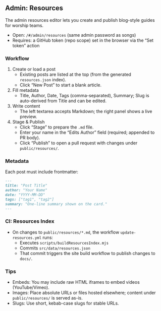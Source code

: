 ## Admin: Resources

The admin resources editor lets you create and publish blog-style guides for worship teams.

- Open: `/#/admin/resources` (same admin password as songs)
- Requires: a GitHub token (repo scope) set in the browser via the “Set token” action

### Workflow

1. Create or load a post
   - Existing posts are listed at the top (from the generated `resources.json` index).
   - Click “New Post” to start a blank article.
2. Fill metadata
   - Title, Author, Date, Tags (comma-separated), Summary; Slug is auto-derived from Title and can be edited.
3. Write content
   - The left textarea accepts Markdown; the right panel shows a live preview.
4. Stage & Publish
   - Click “Stage” to prepare the `.md` file.
   - Enter your name in the “Edits Author” field (required; appended to PR body).
   - Click “Publish” to open a pull request with changes under `public/resources/`.

### Metadata

Each post must include frontmatter:

```md
---
title: "Post Title"
author: "Your Name"
date: "YYYY-MM-DD"
tags: ["tag1", "tag2"]
summary: "One-line summary shown on the card."
---
```

### CI: Resources Index

- On changes to `public/resources/*.md`, the workflow `update-resources.yml` runs:
  - Executes `scripts/buildResourcesIndex.mjs`
  - Commits `src/data/resources.json`
  - That commit triggers the site build workflow to publish changes to `docs/`.

### Tips

- Embeds: You may include raw HTML iframes to embed videos (YouTube/Vimeo).
- Images: Place absolute URLs or files hosted elsewhere; content under `public/resources/` is served as-is.
- Slugs: Use short, kebab-case slugs for stable URLs.

